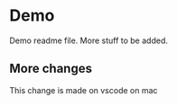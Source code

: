 # Demo

Demo readme file. More stuff to be added.

## More changes 
This change is made on vscode on mac